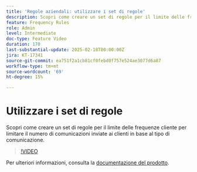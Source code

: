 ```yaml
---
title: 'Regole aziendali: utilizzare i set di regole'
description: Scopri come creare un set di regole per il limite delle frequenze cliente per limitare il numero di comunicazioni inviate ai clienti in base al tipo di comunicazione in Adobe Journey Optimizer (AJO).
feature: Frequency Rules
role: Admin
level: Intermediate
doc-type: Feature Video
duration: 170
last-substantial-update: 2025-02-18T00:00:00Z
jira: KT-17341
source-git-commit: ea751f2a1cb81cf0febd0f757e524ae3077d6a87
workflow-type: tm+mt
source-wordcount: '69'
ht-degree: 15%

---
```



# Utilizzare i set di regole

Scopri come creare un set di regole per il limite delle frequenze cliente per limitare il numero di comunicazioni inviate ai clienti in base al tipo di comunicazione.

>[!VIDEO](https://video.tv.adobe.com/v/3435531/?learn=on&enablevpops)

Per ulteriori informazioni, consulta la [documentazione del prodotto](https://experienceleague.adobe.com/it/docs/journey-optimizer/using/configuration/rule-sets).
